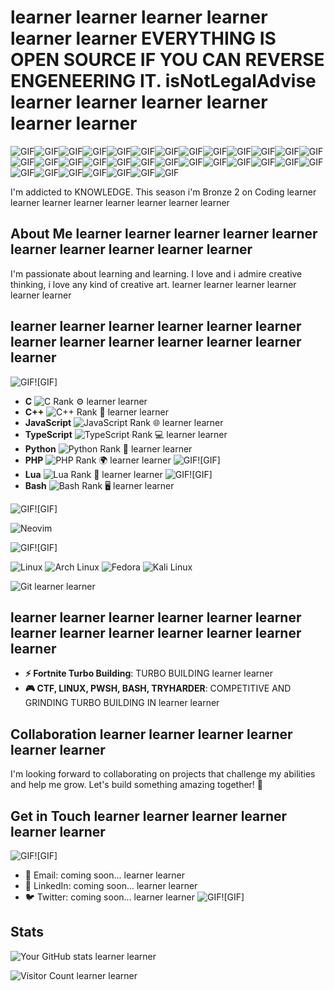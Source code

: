 # learner learner learner learner learner learner EVERYTHING IS OPEN SOURCE IF YOU CAN REVERSE ENGENEERING IT. isNotLegalAdvise learner learner learner learner learner learner

![GIF](https://media.tenor.com/dutdoOw7PjsAAAAj/happy-cat.gif)![GIF](https://media.tenor.com/dutdoOw7PjsAAAAj/happy-cat.gif)![GIF](https://media.tenor.com/dutdoOw7PjsAAAAj/happy-cat.gif)![GIF](https://media.tenor.com/dutdoOw7PjsAAAAj/happy-cat.gif)![GIF](https://media.tenor.com/dutdoOw7PjsAAAAj/happy-cat.gif)![GIF](https://media.tenor.com/dutdoOw7PjsAAAAj/happy-cat.gif)![GIF](https://media.tenor.com/dutdoOw7PjsAAAAj/happy-cat.gif)![GIF](https://media.tenor.com/dutdoOw7PjsAAAAj/happy-cat.gif)![GIF](https://media.tenor.com/dutdoOw7PjsAAAAj/happy-cat.gif)![GIF](https://media.tenor.com/dutdoOw7PjsAAAAj/happy-cat.gif)![GIF](https://media.tenor.com/dutdoOw7PjsAAAAj/happy-cat.gif)![GIF](https://media.tenor.com/dutdoOw7PjsAAAAj/happy-cat.gif)![GIF](https://media.tenor.com/dutdoOw7PjsAAAAj/happy-cat.gif)![GIF](https://media.tenor.com/dutdoOw7PjsAAAAj/happy-cat.gif)![GIF](https://media.tenor.com/dutdoOw7PjsAAAAj/happy-cat.gif)![GIF](https://media.tenor.com/dutdoOw7PjsAAAAj/happy-cat.gif)![GIF](https://media.tenor.com/dutdoOw7PjsAAAAj/happy-cat.gif)![GIF](https://media.tenor.com/dutdoOw7PjsAAAAj/happy-cat.gif)![GIF](https://media.tenor.com/dutdoOw7PjsAAAAj/happy-cat.gif)![GIF](https://media.tenor.com/dutdoOw7PjsAAAAj/happy-cat.gif)![GIF](https://media.tenor.com/dutdoOw7PjsAAAAj/happy-cat.gif)![GIF](https://media.tenor.com/dutdoOw7PjsAAAAj/happy-cat.gif)![GIF](https://media.tenor.com/dutdoOw7PjsAAAAj/happy-cat.gif)![GIF](https://media.tenor.com/dutdoOw7PjsAAAAj/happy-cat.gif)![GIF](https://media.tenor.com/dutdoOw7PjsAAAAj/happy-cat.gif)![GIF](https://media.tenor.com/dutdoOw7PjsAAAAj/happy-cat.gif)![GIF](https://media.tenor.com/dutdoOw7PjsAAAAj/happy-cat.gif)![GIF](https://media.tenor.com/dutdoOw7PjsAAAAj/happy-cat.gif)![GIF](https://media.tenor.com/dutdoOw7PjsAAAAj/happy-cat.gif)![GIF](https://media.tenor.com/dutdoOw7PjsAAAAj/happy-cat.gif)![GIF](https://media.tenor.com/dutdoOw7PjsAAAAj/happy-cat.gif)![GIF](https://media.tenor.com/dutdoOw7PjsAAAAj/happy-cat.gif)![GIF](https://media.tenor.com/dutdoOw7PjsAAAAj/happy-cat.gif)

I'm addicted to KNOWLEDGE. This season i'm Bronze 2 on Coding learner learner learner learner learner learner learner learner

## About Me learner learner learner learner learner learner learner learner learner learner

I'm passionate about learning and learning. I love and i admire creative thinking, i love any kind of creative art. learner learner learner learner learner learner

## learner learner learner learner learner learner learner learner learner learner learner learner learner
![GIF](https://media.tenor.com/dutdoOw7PjsAAAAj/happy-cat.gif)![GIF]
- **C** ![C Rank](https://img.shields.io/badge/Rank-Gold-yellow) ⚙️ learner learner
- **C++** ![C++ Rank](https://img.shields.io/badge/Rank-Iron-gray) 🔧 learner learner
- **JavaScript** ![JavaScript Rank](https://img.shields.io/badge/Rank-Silver-lightgray) 🌐 learner learner
- **TypeScript** ![TypeScript Rank](https://img.shields.io/badge/Rank-Silver-lightgray) 💻 learner learner
- **Python** ![Python Rank](https://img.shields.io/badge/Rank-Silver-lightgray) 🐍 learner learner
- **PHP** ![PHP Rank](https://img.shields.io/badge/Rank-Iron-gray) 🌍 learner learner
![GIF](https://media.tenor.com/dutdoOw7PjsAAAAj/happy-cat.gif)![GIF]
- **Lua** ![Lua Rank](https://img.shields.io/badge/Rank-Bronze-orange) 🌙 learner learner
![GIF](https://media.tenor.com/dutdoOw7PjsAAAAj/happy-cat.gif)![GIF]
- **Bash** ![Bash Rank](https://img.shields.io/badge/Rank-Bronze-orange) 🖥️ learner learner

![GIF](https://media.tenor.com/dutdoOw7PjsAAAAj/happy-cat.gif)![GIF]

![Neovim](https://icons.iconarchive.com/icons/papirus-team/papirus-apps/512/nvim-icon.png)

![GIF](https://media.tenor.com/dutdoOw7PjsAAAAj/happy-cat.gif)![GIF]

![Linux](https://img.shields.io/badge/Linux-FCC624?style=for-the-badge&logo=linux&logoColor=black)
![Arch Linux](https://img.shields.io/badge/Arch_Linux-1793D1?style=for-the-badge&logo=arch-linux&logoColor=white)
![Fedora](https://img.shields.io/badge/Fedora-294172?style=for-the-badge&logo=fedora&logoColor=white)
![Kali Linux](https://img.shields.io/badge/Kali_Linux-557C94?style=for-the-badge&logo=kalilinux&logoColor=white)

![Git](https://img.shields.io/badge/Git-F05032?style=for-the-badge&logo=git&logoColor=white) learner learner

## learner learner learner learner learner learner learner learner learner learner learner learner learner

- **⚡ Fortnite Turbo Building**: TURBO BUILDING  learner learner
- **🎮 CTF, LINUX, PWSH, BASH, TRYHARDER**: COMPETITIVE AND GRINDING TURBO BUILDING IN  learner learner

## Collaboration learner learner learner learner learner learner

I'm looking forward to collaborating on projects that challenge my abilities and help me grow. Let's build something amazing together! 🤝

## Get in Touch learner learner learner learner learner learner
![GIF](https://media.tenor.com/dutdoOw7PjsAAAAj/happy-cat.gif)![GIF]
- 📧 Email: coming soon... learner learner
- 💼 LinkedIn: coming soon... learner learner
- 🐦 Twitter: coming soon... learner learner
![GIF](https://media.tenor.com/dutdoOw7PjsAAAAj/happy-cat.gif)![GIF]
## Stats

![Your GitHub stats](https://github-readme-stats.vercel.app/api?username=MindfulLearner&show_icons=true&theme=radical) learner learner

![Visitor Count](https://komarev.com/ghpvc/?username=MindfulLearner&style=flat-square) learner learner
